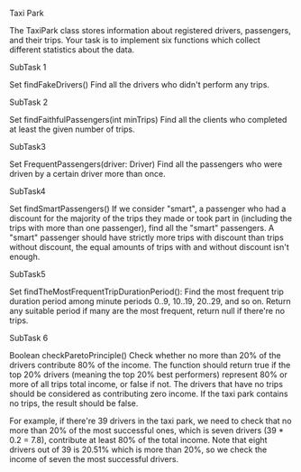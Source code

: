 Taxi Park

The TaxiPark class stores information about registered drivers, passengers, and their trips. Your task is to implement six functions which collect different statistics about the data.

SubTask 1

Set<Driver> findFakeDrivers() Find all the drivers who didn't perform any trips.

SubTask 2

Set<Passenger> findFaithfulPassengers(int minTrips) Find all the clients who completed at least the given number of trips.

SubTask3

Set<Passenger> FrequentPassengers(driver: Driver) Find all the passengers who were driven by a certain driver more than once.

SubTask4

Set<Passenger> findSmartPassengers() If we consider "smart", a passenger who had a discount for the majority of the 
trips they made or took part in (including the trips with more than one passenger), find all the "smart" passengers. 
A "smart" passenger should have strictly more trips with discount than trips without discount, the equal amounts of 
trips with and without discount isn't enough.

SubTask5

Set<Passenger> findTheMostFrequentTripDurationPeriod(): Find the most frequent trip duration period among 
minute periods 0..9, 10..19, 20..29, and so on. Return any suitable period if many are the most frequent, return null 
if there're no trips.

SubTask 6

Boolean checkParetoPrinciple() Check whether no more than 20% of the drivers contribute 80% of the income. 
The function should return true if the top 20% drivers (meaning the top 20% best performers) represent 80% or more of 
all trips total income, or false if not. The drivers that have no trips should be considered as contributing zero 
income. If the taxi park contains no trips, the result should be false.

For example, if there're 39 drivers in the taxi park, we need to check that no more than 20% of the most successful 
ones, which is seven drivers (39 * 0.2 = 7.8), contribute at least 80% of the total income. Note that eight drivers 
out of 39 is 20.51% which is more than 20%, so we check the income of seven the most successful drivers.